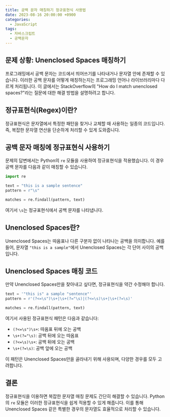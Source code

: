 ```yaml
---
title: 공백 문자 매칭하기 정규표현식 사용법
date: 2023-08-16 20:00:00 +0900
categories:
  - JavaScript
tags:
  - 자바스크립트
  - 공백문자
---
```


## 문제 상황: Unenclosed Spaces 매칭하기

프로그래밍에서 공백 문자는 코드에서 띄어쓰기를 나타내거나 문자열 안에 존재할 수 있습니다. 이러한 공백 문자를 어떻게 매칭하는지는 프로그래밍 언어나 라이브러리마다 다르게 처리됩니다. 이 글에서는 StackOverflow의 "How do I match unenclosed spaces?"라는 질문에 대한 해결 방법을 설명하려고 합니다.

## 정규표현식(Regex)이란?

정규표현식은 문자열에서 특정한 패턴을 찾거나 교체할 때 사용하는 일종의 코드입니다. 즉, 복잡한 문자열 연산을 단순하게 처리할 수 있게 도와줍니다.

## 공백 문자 매칭에 정규표현식 사용하기

문제의 답변에서는 Python의 `re` 모듈을 사용하여 정규표현식을 적용했습니다. 이 경우 공백 문자를 다음과 같이 매칭할 수 있습니다.

```python
import re

text = "this is a sample sentence"
pattern = r"\s"

matches = re.findall(pattern, text)
```

여기서 `\s`는 정규표현식에서 공백 문자를 나타냅니다.

## Unenclosed Spaces란?

Unenclosed Spaces는 따옴표나 다른 구분자 없이 나타나는 공백을 의미합니다. 예를 들어, 문자열 `"this is a sample"`에서 Unenclosed Spaces는 각 단어 사이의 공백입니다.

## Unenclosed Spaces 매칭 코드

만약 Unenclosed Spaces만을 찾아내고 싶다면, 정규표현식을 약간 수정해야 합니다.

```python
text = '"this is" a sample "sentence"'
pattern = r'(?<=\s")\s+|\s+(?="\s)|(?<=\s)\s+|\s+(?=\s)'

matches = re.findall(pattern, text)
```

여기서 사용된 정규표현식 패턴은 다음과 같습니다:
- `(?<=\s")\s+`: 따옴표 뒤에 오는 공백
- `\s+(?="\s)`: 공백 뒤에 오는 따옴표
- `(?<=\s)\s+`: 공백 뒤에 오는 공백
- `\s+(?=\s)`: 공백 앞에 오는 공백

이 패턴은 Unenclosed Spaces만을 골라내기 위해 사용되며, 다양한 경우를 모두 고려합니다.

## 결론

정규표현식을 이용하면 복잡한 문자열 매칭 문제도 간단히 해결할 수 있습니다. Python의 `re` 모듈은 이러한 정규표현식을 쉽게 적용할 수 있게 해줍니다. 이를 통해 Unenclosed Spaces 같은 특별한 경우의 문자열도 효율적으로 처리할 수 있습니다.